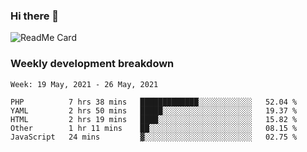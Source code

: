 ### Hi there 👋

<!--
**itzcy/itzcy** is a ✨ _special_ ✨ repository because its `README.md` (this file) appears on your GitHub profile.

Here are some ideas to get you started:

- 🔭 I’m currently working on ...
- 🌱 I’m currently learning ...
- 👯 I’m looking to collaborate on ...
- 🤔 I’m looking for help with ...
- 💬 Ask me about ...
- 📫 How to reach me: ...
- 😄 Pronouns: ...
- ⚡ Fun fact: ...
-->
![ReadMe Card](https://github-readme-stats.vercel.app/api?username=itzcy&show_icons=true&title_color=2d3198&icon_color=797cb8&text_color=24292e&bg_color=f6f8fa)

### Weekly development breakdown
<!--START_SECTION:waka-->
```text
Week: 19 May, 2021 - 26 May, 2021

PHP          7 hrs 38 mins   █████████████░░░░░░░░░░░░   52.04 % 
YAML         2 hrs 50 mins   █████░░░░░░░░░░░░░░░░░░░░   19.37 % 
HTML         2 hrs 19 mins   ████░░░░░░░░░░░░░░░░░░░░░   15.82 % 
Other        1 hr 11 mins    ██░░░░░░░░░░░░░░░░░░░░░░░   08.15 % 
JavaScript   24 mins         ▓░░░░░░░░░░░░░░░░░░░░░░░░   02.75 % 
```
<!--END_SECTION:waka-->
